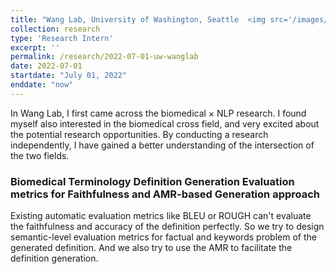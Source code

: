 ```yaml
---
title: "Wang Lab, University of Washington, Seattle  <img src='/images/logos/uw.png' height='50' width='50'>"
collection: research
type: 'Research Intern'
excerpt: ''
permalink: /research/2022-07-01-uw-wanglab
date: 2022-07-01
startdate: "July 01, 2022"
enddate: "now"
---
```


In Wang Lab, I first came across the biomedical × NLP research. I found myself also interested in the biomedical cross field, and very excited about the potential research opportunities. By conducting a research independently, I have gained a better understanding of the intersection of the two fields.

### Biomedical Terminology Definition Generation Evaluation metrics for Faithfulness and AMR-based Generation approach

Existing automatic evaluation metrics like BLEU or ROUGH can't evaluate the faithfulness and accuracy of the definition perfectly. So we try to design semantic-level evaluation metrics for factual and keywords problem of the generated definition. And we also try to use the AMR to facilitate the definition generation.
